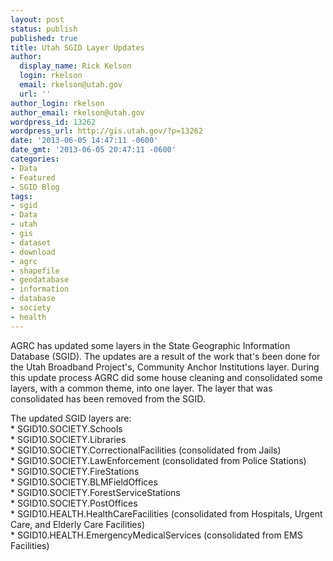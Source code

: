 ```yaml
---
layout: post
status: publish
published: true
title: Utah SGID Layer Updates
author:
  display_name: Rick Kelson
  login: rkelson
  email: rkelson@utah.gov
  url: ''
author_login: rkelson
author_email: rkelson@utah.gov
wordpress_id: 13262
wordpress_url: http://gis.utah.gov/?p=13262
date: '2013-06-05 14:47:11 -0600'
date_gmt: '2013-06-05 20:47:11 -0600'
categories:
- Data
- Featured
- SGID Blog
tags:
- sgid
- Data
- utah
- gis
- dataset
- download
- agrc
- shapefile
- geodatabase
- information
- database
- society
- health
---
```

<p>AGRC has updated some layers in the State Geographic Information Database (SGID). The updates are a result of the work that's been done for the Utah Broadband Project's, Community Anchor Institutions layer. During this update process AGRC did some house cleaning and consolidated some layers, with a common theme, into one layer. The layer that was consolidated has been removed from the SGID.</p>
<p>The updated SGID layers are:<br />
* SGID10.SOCIETY.Schools<br />
* SGID10.SOCIETY.Libraries<br />
* SGID10.SOCIETY.CorrectionalFacilities (consolidated from Jails)<br />
* SGID10.SOCIETY.LawEnforcement (consolidated from Police Stations)<br />
* SGID10.SOCIETY.FireStations<br />
* SGID10.SOCIETY.BLMFieldOffices<br />
* SGID10.SOCIETY.ForestServiceStations<br />
* SGID10.SOCIETY.PostOffices<br />
* SGID10.HEALTH.HealthCareFacilities (consolidated from Hospitals, Urgent Care, and Elderly Care Facilities)<br />
* SGID10.HEALTH.EmergencyMedicalServices (consolidated from EMS Facilities)</p>

